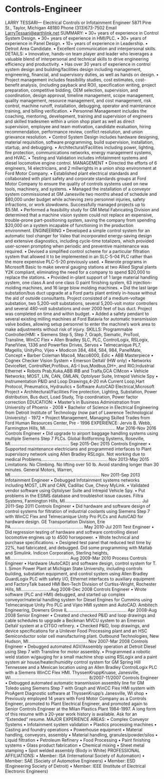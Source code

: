 # Controls-Engineer
LARRY TESSARI— Electrical Controls or Infotainment Engineer
5871 Pine St., Taylor, Michigan 48180
Phone (313)673-7502
Email LarryTessari@earthlink.net
SUMMARY:
• 30+ years of experience in Control System Design. 
• 30+ years of experience in HMI/PLC. 
• 30+ years of experience in Panel Design. 
• 10+ years of experience in Leadership. 
• Detroit Area Candidate. 
• Excellent communication and interpersonal skills.
DETAILS:
• Innovative, hands-on team player and leader who leverages a valuable blend of interpersonal and technical skills to drive engineering efficiency and productivity.
• Has over 30 years of experience in control system design and building/facilities design including management, engineering, financial, and supervisory duties, as well as hands on design.
• Project management includes feasibility studies, cost estimates, cost-benefit analysis, (including payback and ROI), specification writing, project preparation, competitive bidding, OEM selection, supervision, and coordination, design approval, timeline management, scope management, quality management, resource management, and cost management, risk control, machine runoff, installation, debugging, operator and maintenance training, and billing verification.
• Personnel Management includes the coaching, mentoring, development, training and supervision of engineers and skilled tradesmen within a union shop plant as well as direct supervision, employee and team motivation, candidate evaluation, hiring recommendation, performance review, conflict resolution, and union grievance resolution.
• Control System Design includes hardware designing, material requisition, software programming, build supervision, installation, startup, and debugging.
• Architectural/Facilities including power, lighting, fire protection, communications networks, energy management systems, and HVAC.
• Testing and Validation includes infotainment systems and diesel locomotive engine control.
 MANAGEMENT
• Directed the efforts of 6 engineers, 14 electricians, and 2 millwrights in a union shop environment at Ford Motor Company.
• Established plant electrical standards and collaborated with plant safety and corporate standards groups at Ford Motor Company to ensure the quality of controls systems used on new tools, machinery, and systems.
• Managed the installation of a conveyor system commissioned at GM Janesville two months ahead of schedule and $80,000 under budget while achieving zero personnel injuries, safety infractions, or work slowdowns.  Successfully managed projects up to $5.5M.
• Performed a feasibility study for GM Metal Fabricating Division and determined that a machine vision system could not replace an expensive, trouble-prone part-positioning system, saving the company from spending $20,000 on a system incapable of functioning in the production environment.
ENGINEERING
• Developed a simple control system for an automatic tool changer for Valeo that incorporated energy-saving design and extensive diagnostics, including cycle-time totalizers, which provided user-screen prompting when periodic and preventive maintenance was required.
• Devised a simplified control scheme for a particular filtration system that allowed it to be implemented in an SLC-5-04 PLC rather than the more expensive PLC-5-20 previously used.
• Rewrote programs in Microsoft Basic to make several gauging stations at two Allied Signal plants Y2K compliant, eliminating the need for a company to spend $20,000 to replace the stations.
• Provided in-plant support of 1 large material handling system, one class A and one class G paint finishing system, 63 injection-molding machines, and 16 large blow molding machines.
• Did the last large substation/bus duct upgrade at a Ford parts plant entirely in-house without the aid of outside consultants. Project consisted of a medium-voltage substation, two 5,200-volt substations, several 5,200-volt motor controllers and several 480-volt substations and over 2000 feet of bus duct. Project was completed on time and within budget.
• Added a safety pendant to several existing milling machines at Ford Batavia for automatic transmission valve bodies, allowing setup personnel to enter the machine’s work area to make adjustments without risk of injury.
SKILLS:
Programmable Controller/HMI:
• Siemens Step 5, Step 7, Graph, Siematic, ProTool, Transline, WinCC Flex
 • Allen Bradley SLC, PLC, ControlLogix, RSLogix, PanelView, 1336 and Powerflex Drives, Servos
• Telmecanique PL7, Magellis, UnityPro, Vijeo
• Modicon 384, 484, 584, 984, PanelMate, Concept
• Barber Coleman Maco4, Maco8000, Edic
• ABB Masterpiece
• Cognex Checker Vision System
• Emerson DeltaV (HW only)
• Networks DeviceNet, ControlNet,Profibus, AS-I bus,Modbus,DH+, and RIO,Industrial Ethernet
• Robots Prab,Kuka,ABB IRB and Tralfa,GCA CIMcon
• Vehicle Networks; MOST, LIN, CAN, GMLAN, Optolyser Suite, Intrepid Vehicle Spy
• Instrumentation P&ID and Loop Drawings,4-20 mA Current Loop,Hart Protocol, Pneumatics, Hydraulics
• Software AutoCAD Electrical,Microsoft Project
• Architectural/Facilities Fire protection, Lighting, Substation, Power distribution, Bus duct, Load Study, Trip coordination, Power factor correction
EDUCATION:
• Master’s in Business Administration from University of Phoenix - 2008
• Bachelor of Science in Electrical Engineering from Detroit Institute of Technology (now part of Lawrence Technological University) - 1972
• Project Management, Managing Skilled Trades from Ford Human Resources Center, Pre - 1996
EXPERIENCE:
Jervis B. Webb, Farmington Hills, MI......................................................... Mar 2016-Nov 2016
Controls Engineer
• Did upgrade to airport baggage handling systems using multiple Siemens Step 7 PLCs.
Global Rollforming Systems, Roseville, MI................................................ Sep 2015-Dec 2015
Controls Engineer
• Supported maintenance electricians and programmed interfaces to Plant supervisory network using Allen Bradley RSLogix. 
Not working due to medical Problems...................................................... Nov 2013-May 2015
Limitations: No Climbing. No lifting over 50 lb. Avoid standing longer than 30 minutes.
General Motors, Warren, MI......................................................................... Nov 2011-Sep 2013
Infotainment Engineer
• Debugged Infotainment systems networks including MOST, LIN and CAN, Cadillac Cue, Chevy MyLink.
• Validated vendor software using Optolyser Suite and Intrepid Vehicle Spy.
• Put problems in the ESIMS database and troubleshot issue causes.
Filtra Systems, Farmington Hills, MI.............................................................. Jul 2011-Sep 2011
Controls Engineer
• Did hardware and software design of control systems for filtration of industrial coolants using Siemens Step 7 with WinCC Flex and Telmecanique Unity Pro PLCs and AutoCAD for hardware design.
GE Transportation Division, Erie PA........................................................... May 2010-Jul 2011
Test Engineer
• Did regression testing of hardware and software controlling diesel locomotive engines up to 4500 horsepower.
• Wrote technical and purchase specifications.
• Designed test panel that reduced test time by 22%, had fabricated, and debugged. Did some programming with Matlab and Simulink.
Indicon Corporation, Sterling heights, MI................................................ Aug 2009-Mar 2010
Process Controls Engineer
• Hardware (AutoCAD) and software design, control system for T. I. Simon Power Plant at Michigan State University, including controls building, substation equipment, and control system using Allen Bradley GuardLogix PLC with safety I/O, Ethernet interfaces to auxiliary equipment and FactoryTalk based HMI
Ben-Tech Division of Curtiss-Wright, Rochester Hills, MI........................Aug 2008-Dec 2008
Controls Engineer
• Wrote software (PLC and HMI) debugged, and started up complex conveyor/material handling system for Diesel Engines for Cummins using Telmecanique Unity Pro PLC and Vijeo HMI system and AutoCAD.
Ambitech Engineering, Downers Grove IL................................................ Apr 2008-Aug 2008
Senior Engineer
• Created and checked P&ID and loop drawings and cable schedules to upgrade a Beckman MVCU system to an Emerson DeltaV system at a CITGO refinery.
• Checked P&ID, loop drawings, and device specifications for a Unilever Food Processing plant and an HSC Semiconductor solar cell manufacturing plant.
Outbound Technologies, New Hudson, MI................................................ Nov 2007-Mar 2008
Controls Engineer
• Debugged automated AGV/Assembly operation at Detroit Diesel using Step 7 with Transline for motor assembly.
• Programmed a robotic weld station w/gauging for a small machine shop using RSLogix and a paint system air house/heater/humidity control system for GM Spring Hill Tennessee and a Mexican location using an Allen Bradley ControlLogix PLC with a Siemens WinCC Flex HMI.
ThyssenKruppKruase, Janesville, WI............................................................... 8/2007-11/2007
Controls Engineer
• Debugged automated automatic transmission assembly line for GM Toledo using Siemens Step 7 with Graph and WinCC Flex HMI system with ProAgent Diagnostic software at ThyssenKrupp’s Janesville, WI shop
• Previously employed 14 years with Ford Motor Company as a Controls Engineer, promoted to Plant Electrical Engineer, and promoted again to Senior Controls Engineer at the Milan Plastics Plant 1984-1997. A long form of this resume with a 20-year work history is available. Ask for an “Extended” resume.
MAJOR EXPERIENCE AREAS: 
• Complex Conveyor Systems
• Infotainment system validation
• Plastics processing machines
• Casting and foundry operations
• Powerhouse equipment
• Material handling, conveyors, assembly
• Material handling, granules/powder/silos
• Liquid filtration
• Petroleum Refinery
• Food Processing
• Paint finishing systems
• Glass product fabrication
• Chemical mixing
• Sheet metal stamping
• Spot welded assembly (Body in White)
PROFESSIONAL AFFILIATIONS:
• Member: ISA (International Society of Automation)
• Member: SAE (Society of Automotive Engineers)
• Member: ESD (Engineering Society of Detroit)
• Member: IEEE (Institute of Electrical Electronic Engineers)

